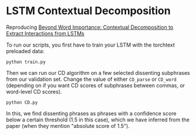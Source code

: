 # LSTM Contextual Decomposition

Reproducing [Beyond Word Importance: Contextual Decomposition to Extract Interactions from LSTMs](https://arxiv.org/abs/1801.05453)

To run our scripts, you first have to train your LSTM with the torchtext preloaded data:
```
python train.py
```

Then we can run our CD algorithm on a few selected dissenting subphrases from our validation set. Change the value of either `CD_parse` or `CD_word` (depending on if you want CD scores of subphrases between commas, or word-level CD scores).
```
python CD.py
```

In this, we find dissenting phrases as phrases with a confidence score below a certain threshold (1.5 in this case), which we have inferred from the paper (when they mention "absolute score of 1.5").